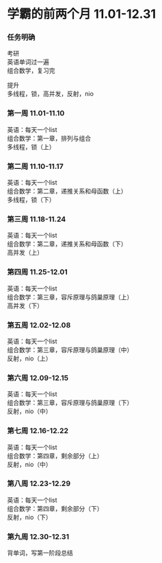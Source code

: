 # 学霸的前两个月 11.01-12.31

### 任务明确
考研  
英语单词过一遍  
组合数学，复习完  

提升  
多线程，锁，高并发，反射，nio  

### 第一周 11.01-11.10
英语：每天一个list  
组合数学：第一章，排列与组合  
多线程，锁（上）

### 第二周 11.10-11.17
英语：每天一个list  
组合数学：第二章，递推关系和母函数（上）  
多线程，锁（下）

### 第三周 11.18-11.24
英语：每天一个list  
组合数学：第二章，递推关系和母函数（下）  
高并发（上）

### 第四周 11.25-12.01
英语：每天一个list  
组合数学：第三章，容斥原理与鸽巢原理（上）  
高并发（下）

### 第五周 12.02-12.08
英语：每天一个list  
组合数学：第三章，容斥原理与鸽巢原理（中）  
反射，nio（上）

### 第六周 12.09-12.15
英语：每天一个list  
组合数学：第三章，容斥原理与鸽巢原理（下）  
反射，nio（中）

### 第七周 12.16-12.22
英语：每天一个list  
组合数学：第四章，剩余部分（上）  
反射，nio（中）

### 第八周 12.23-12.29
英语：每天一个list  
组合数学：第四章，剩余部分（下）  
反射，nio（下）

### 第九周 12.30-12.31
背单词，写第一阶段总结


